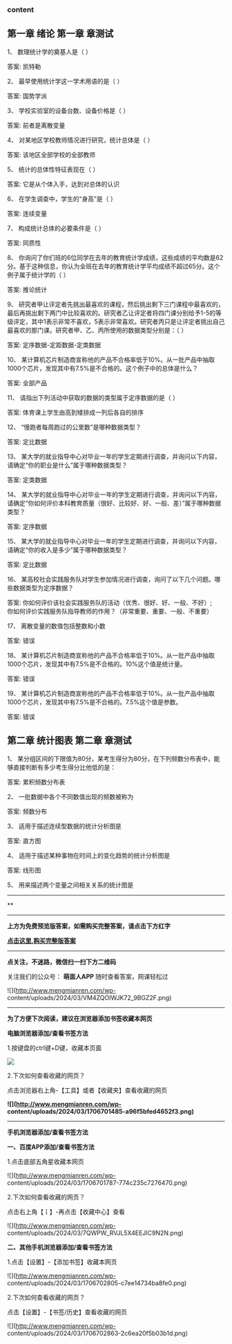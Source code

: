 ### content

## 第一章 绪论 第一章 章测试

1、 数理统计学的奠基人是（ ）

答案: 凯特勒  

2、 最早使用统计学这一学术用语的是（ ）

答案: 国势学派

3、 学校实验室的设备台数、设备价格是（ ）

答案: 前者是离散变量

4、 对某地区学校教师情况进行研究，统计总体是（ ）

答案: 该地区全部学校的全部教师

5、 统计的总体性特征表现在（ ）

答案: 它是从个体入手，达到对总体的认识

6、 在学生调查中，学生的“身高”是（ ）

答案: 连续变量

7、 构成统计总体的必要条件是（ ）

答案: 同质性

8、
你询问了你们班的6位同学在去年的教育统计学成绩，这些成绩的平均数是62分。基于这种信息，你认为全班在去年的教育统计学平均成绩不超过65分。这个例子属于统计学的（
）

答案: 推论统计

9、
研究者甲让评定者先挑出最喜欢的课程，然后挑出剩下三门课程中最喜欢的，最后再挑出剩下两门中比较喜欢的。研究者乙让评定者将四门课分别给予1-5的等级评定，其中1表示非常不喜欢，5表示非常喜欢。研究者丙只是让评定者挑出自己最喜欢的那门课。研究者甲、乙、丙所使用的数据类型分别是：（
）

答案: 定序数据-定距数据-定类数据

10、 某计算机芯片制造商宣称他的产品不合格率低于10%。从一批产品中抽取1000个芯片，发现其中有7.5%是不合格的。这个例子中的总体是什么？

答案: 全部产品

11、 请指出下列活动中获取的数据的类型属于定序数据的是（ ）

答案: 体育课上学生由高到矮排成一列后各自的排序

12、 “慢跑者每周跑过的公里数”是哪种数据类型？

答案: 定比数据

13、 某大学的就业指导中心对毕业一年的学生定期进行调查，并询问以下内容，请确定“你的职业是什么”属于哪种数据类型？

答案: 定类数据

14、 某大学的就业指导中心对毕业一年的学生定期进行调查，并询问以下内容，请确定“你如何评价本科教育质量（很好、比较好、好、一般、差）”属于哪种数据类型？

答案: 定序数据

15、 某大学的就业指导中心对毕业一年的学生定期进行调查，并询问以下内容，请确定“你的收入是多少”属于哪种数据类型？

答案: 定比数据

16、 某高校社会实践服务队对学生参加情况进行调查，询问了以下几个问题。哪些数据类型为定序数据？

答案: 你如何评价该社会实践服务队的活动（优秀、很好、好、一般、不好）;  
你如何评价实践服务队指导教师的作用？（非常重要、重要、一般、不重要）

17、 离散变量的数值包括整数和小数

答案: 错误

18、 某计算机芯片制造商宣称他的产品不合格率低于10%。从一批产品中抽取1000个芯片，发现其中有7.5%是不合格的。10%这个值是统计量。

答案: 错误

19、 某计算机芯片制造商宣称他的产品不合格率低于10%。从一批产品中抽取1000个芯片，发现其中有7.5%是不合格的。7.5%这个值是参数。

答案: 错误

## 第二章 统计图表 第二章 章测试

1、 某分组区间的下限值为80分，某考生得分为80分，在下列频数分布表中，能够直接判断有多少考生得分比他低的是：

答案: 累积频数分布表

2、 一批数据中各个不同数值出现的频数被称为

答案: 频数分布

3、 适用于描述连续型数据的统计分析图是

答案: 直方图

4、 适用于描述某种事物在时间上的变化趋势的统计分析图是

答案: 线形图

5、 用来描述两个变量之间相关关系的统计图是

* * *

**

* * *

**上方为免费预览版答案，如需购买完整答案，请点击下方红字**

[**点击这里,购买完整版答案**](http://mooc.mengmianren.com/mooc/102459.html)

* * *

**点关注，不迷路，微信扫一扫下方二维码**

关注我们的公众号： **萌面人APP** 随时查看答案，网课轻松过

![](http://www.mengmianren.com/wp-
content/uploads/2024/03/VM4ZQOIWJK72_9BGZ2F.png)

* * *

**为了方便下次阅读，建议在浏览器添加书签收藏本网页**

**电脑浏览器添加/查看书签方法**

1.按键盘的ctrl键+D键，收藏本页面

![](http://www.mengmianren.com/wp-content/uploads/2024/03/AF9T_JKKHAJN.png)

2.下次如何查看收藏的网页？

点击浏览器右上角-【工具】或者【收藏夹】查看收藏的网页

**![](http://www.mengmianren.com/wp-
content/uploads/2024/03/1706701485-a96f5bfed4652f3.png)**

* * *

**手机浏览器添加/查看书签方法**

**一、百度APP添加/查看书签方法**

1.点击底部五角星收藏本网页

![](http://www.mengmianren.com/wp-
content/uploads/2024/03/1706701787-774c235c7276470.png)

2.下次如何查看收藏的网页？

点击右上角【┇】-再点击【收藏中心】查看

![](http://www.mengmianren.com/wp-
content/uploads/2024/03/7QWPW_RVJL5X4EEJIC9N2N.png)

**二、其他手机浏览器添加/查看书签方法**

1.点击【设置】-【添加书签】收藏本网页

![](http://www.mengmianren.com/wp-
content/uploads/2024/03/1706702805-c7ee14734ba8fe0.png)

2.下次如何查看收藏的网页？

点击【设置】-【书签/历史】查看收藏的网页

![](http://www.mengmianren.com/wp-
content/uploads/2024/03/1706702863-2c6ea20f5b03b1d.png)

